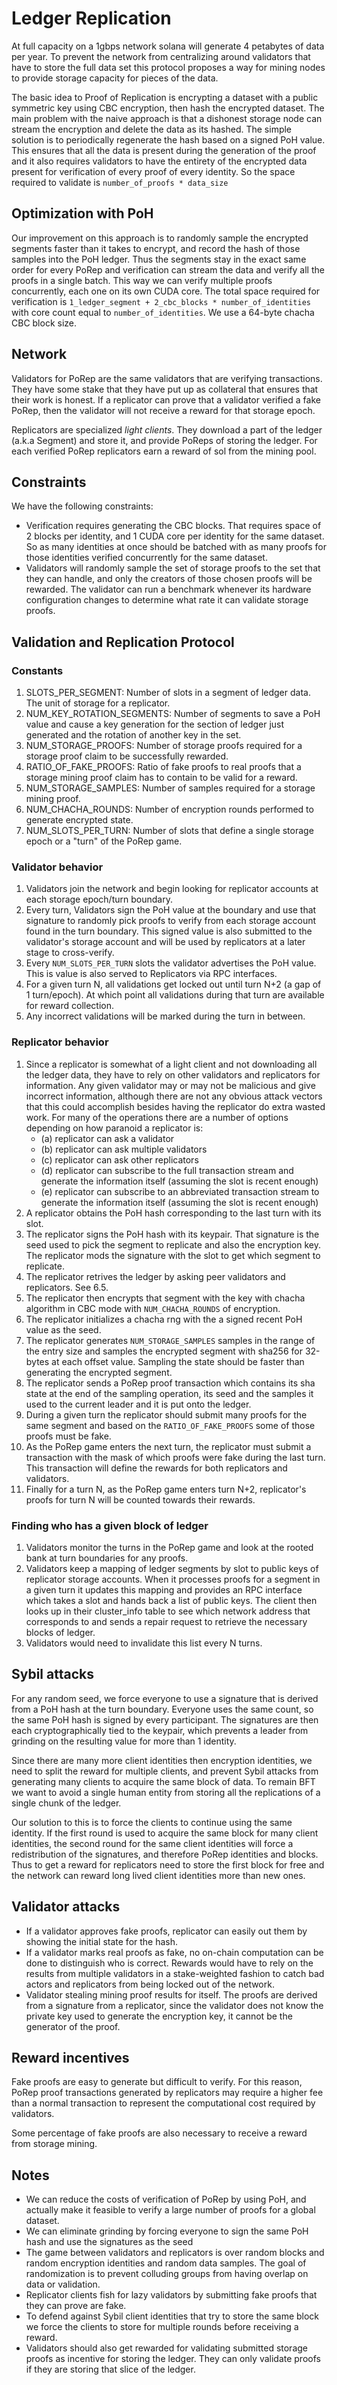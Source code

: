 # Ledger Replication

At full capacity on a 1gbps network solana will generate 4 petabytes of data
per year.  To prevent the network from centralizing around validators that have
to store the full data set this protocol proposes a way for mining nodes to
provide storage capacity for pieces of the data.

The basic idea to Proof of Replication is encrypting a dataset with a public
symmetric key using CBC encryption, then hash the encrypted dataset. The main
problem with the naive approach is that a dishonest storage node can stream the
encryption and delete the data as its hashed. The simple solution is to periodically
regenerate the hash based on a signed PoH value. This ensures that all the data is present
during the generation of the proof and it also requires validators to have the
entirety of the encrypted data present for verification of every proof of every identity.
So the space required to validate is `number_of_proofs * data_size`

## Optimization with PoH

Our improvement on this approach is to randomly sample the encrypted segments
faster than it takes to encrypt, and record the hash of those samples into the
PoH ledger. Thus the segments stay in the exact same order for every PoRep and
verification can stream the data and verify all the proofs in a single batch.
This way we can verify multiple proofs concurrently, each one on its own CUDA
core. The total space required for verification is `1_ledger_segment +
2_cbc_blocks * number_of_identities` with core count equal to
`number_of_identities`. We use a 64-byte chacha CBC block size.

## Network

Validators for PoRep are the same validators that are verifying transactions.
They have some stake that they have put up as collateral that ensures that
their work is honest. If a replicator can prove that a validator verified a fake
PoRep, then the validator will not receive a reward for that storage epoch.

Replicators are specialized *light clients*. They download a part of the
ledger (a.k.a Segment) and store it, and provide PoReps of storing the ledger.
For each verified PoRep replicators earn a reward of sol from the mining pool.

## Constraints

We have the following constraints:
* Verification requires generating the CBC blocks. That requires space of 2
  blocks per identity, and 1 CUDA core per identity for the same dataset. So as
many identities at once should be batched with as many proofs for those
identities verified concurrently for the same dataset.
* Validators will randomly sample the set of storage proofs to the set that
  they can handle, and only the creators of those chosen proofs will be
rewarded. The validator can run a benchmark whenever its hardware configuration
changes to determine what rate it can validate storage proofs.

## Validation and Replication Protocol

### Constants

1. SLOTS\_PER\_SEGMENT: Number of slots in a segment of ledger data. The
unit of storage for a replicator.
2. NUM\_KEY\_ROTATION\_SEGMENTS: Number of segments to save a PoH value and
cause a key generation for the section of ledger just generated and the rotation of
another key in the set.
3. NUM\_STORAGE\_PROOFS: Number of storage proofs required for a storage proof
claim to be successfully rewarded.
4. RATIO\_OF\_FAKE\_PROOFS: Ratio of fake proofs to real proofs that a storage
mining proof claim has to contain to be valid for a reward.
5. NUM\_STORAGE\_SAMPLES: Number of samples required for a storage mining
proof.
6. NUM\_CHACHA\_ROUNDS: Number of encryption rounds performed to generate
encrypted state.
7. NUM\_SLOTS\_PER\_TURN: Number of slots that define a single storage epoch or
a "turn" of the PoRep game.

### Validator behavior

1. Validators join the network and begin looking for replicator accounts at each
storage epoch/turn boundary.
2. Every turn, Validators sign the PoH value at the boundary and use that signature
to randomly pick proofs to verify from each storage account found in the turn boundary.
This signed value is also submitted to the validator's storage account and will be used by
replicators at a later stage to cross-verify.
3. Every `NUM_SLOTS_PER_TURN` slots the validator advertises the PoH value. This is value
is also served to Replicators via RPC interfaces.
4. For a given turn N, all validations get locked out until turn N+2 (a gap of 1 turn/epoch).
At which point all validations during that turn are available for reward collection.
5. Any incorrect validations will be marked during the turn in between.


### Replicator behavior

1. Since a replicator is somewhat of a light client and not downloading all the
ledger data, they have to rely on other validators and replicators for information.
Any given validator may or may not be malicious and give incorrect information, although
there are not any obvious attack vectors that this could accomplish besides having the
replicator do extra wasted work.  For many of the operations there are a number of options
depending on how paranoid a replicator is:
    - (a) replicator can ask a validator
    - (b) replicator can ask multiple validators
    - (c) replicator can ask other replicators
    - (d) replicator can subscribe to the full transaction stream and generate
      the information itself (assuming the slot is recent enough)
    - (e) replicator can subscribe to an abbreviated transaction stream to
      generate the information itself (assuming the slot is recent enough)
2. A replicator obtains the PoH hash corresponding to the last turn with its slot.
3. The replicator signs the PoH hash with its keypair. That signature is the
seed used to pick the segment to replicate and also the encryption key. The
replicator mods the signature with the slot to get which segment to
replicate.
4. The replicator retrives the ledger by asking peer validators and
replicators. See 6.5.
5. The replicator then encrypts that segment with the key with chacha algorithm
in CBC mode with `NUM_CHACHA_ROUNDS` of encryption.
6. The replicator initializes a chacha rng with the a signed recent PoH value as
the seed.
7. The replicator generates `NUM_STORAGE_SAMPLES` samples in the range of the
entry size and samples the encrypted segment with sha256 for 32-bytes at each
offset value. Sampling the state should be faster than generating the encrypted
segment.
8. The replicator sends a PoRep proof transaction which contains its sha state
at the end of the sampling operation, its seed and the samples it used to the
current leader and it is put onto the ledger.
9. During a given turn the replicator should submit many proofs for the same segment
and based on the `RATIO_OF_FAKE_PROOFS` some of those proofs must be fake.
10. As the PoRep game enters the next turn, the replicator must submit a
transaction with the mask of which proofs were fake during the last turn. This
transaction will define the rewards for both replicators and validators.
11. Finally for a turn N, as the PoRep game enters turn N+2, replicator's proofs for
turn N will be counted towards their rewards.


### Finding who has a given block of ledger

1. Validators monitor the turns in the PoRep game and look at the rooted bank
at turn boundaries for any proofs.
2. Validators keep a mapping of ledger segments by slot to public keys of
replicator storage accounts. When it processes proofs for a segment in a given
turn it updates this mapping and provides an RPC interface which takes a slot
and hands back a list of public keys. The client then looks up in their
cluster\_info table to see which network address that corresponds to and sends
a repair request to retrieve the necessary blocks of ledger.
2. Validators would need to invalidate this list every N turns.

## Sybil attacks

For any random seed, we force everyone to use a signature that is derived from
a PoH hash at the turn boundary. Everyone uses the same count, so the same PoH
hash is signed by every participant. The signatures are then each cryptographically
tied to the keypair, which prevents a leader from grinding on the resulting
value for more than 1 identity.

Since there are many more client identities then encryption identities, we need
to split the reward for multiple clients, and prevent Sybil attacks from
generating many clients to acquire the same block of data. To remain BFT we
want to avoid a single human entity from storing all the replications of a
single chunk of the ledger.

Our solution to this is to force the clients to continue using the same
identity. If the first round is used to acquire the same block for many client
identities, the second round for the same client identities will force a
redistribution of the signatures, and therefore PoRep identities and blocks.
Thus to get a reward for replicators need to store the first block for free and
the network can reward long lived client identities more than new ones.

## Validator attacks

- If a validator approves fake proofs, replicator can easily out them by
  showing the initial state for the hash.
- If a validator marks real proofs as fake, no on-chain computation can be done
  to distinguish who is correct. Rewards would have to rely on the results from
multiple validators in a stake-weighted fashion to catch bad actors and
replicators from being locked out of the network.
- Validator stealing mining proof results for itself. The proofs are derived
  from a signature from a replicator, since the validator does not know the
private key used to generate the encryption key, it cannot be the generator of
the proof.

## Reward incentives

Fake proofs are easy to generate but difficult to verify. For this reason,
PoRep proof transactions generated by replicators may require a higher fee than
a normal transaction to represent the computational cost required by
validators.

Some percentage of fake proofs are also necessary to receive a reward from
storage mining.

## Notes

* We can reduce the costs of verification of PoRep by using PoH, and actually
  make it feasible to verify a large number of proofs for a global dataset.
* We can eliminate grinding by forcing everyone to sign the same PoH hash and
  use the signatures as the seed
* The game between validators and replicators is over random blocks and random
  encryption identities and random data samples. The goal of randomization is
to prevent colluding groups from having overlap on data or validation.
* Replicator clients fish for lazy validators by submitting fake proofs that
  they can prove are fake.
* To defend against Sybil client identities that try to store the same block we
  force the clients to store for multiple rounds before receiving a reward.
* Validators should also get rewarded for validating submitted storage proofs
  as incentive for storing the ledger. They can only validate proofs if they
are storing that slice of the ledger.
